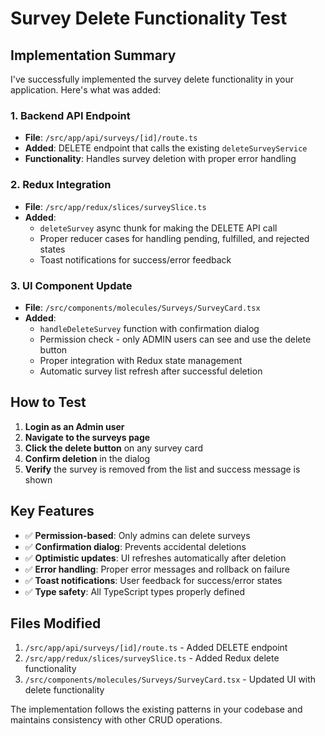 # Survey Delete Functionality Test

## Implementation Summary

I've successfully implemented the survey delete functionality in your application. Here's what was added:

### 1. Backend API Endpoint
- **File**: `/src/app/api/surveys/[id]/route.ts`
- **Added**: DELETE endpoint that calls the existing `deleteSurveyService`
- **Functionality**: Handles survey deletion with proper error handling

### 2. Redux Integration
- **File**: `/src/app/redux/slices/surveySlice.ts`
- **Added**: 
  - `deleteSurvey` async thunk for making the DELETE API call
  - Proper reducer cases for handling pending, fulfilled, and rejected states
  - Toast notifications for success/error feedback

### 3. UI Component Update
- **File**: `/src/components/molecules/Surveys/SurveyCard.tsx`
- **Added**:
  - `handleDeleteSurvey` function with confirmation dialog
  - Permission check - only ADMIN users can see and use the delete button
  - Proper integration with Redux state management
  - Automatic survey list refresh after successful deletion

## How to Test

1. **Login as an Admin user**
2. **Navigate to the surveys page**
3. **Click the delete button** on any survey card
4. **Confirm deletion** in the dialog
5. **Verify** the survey is removed from the list and success message is shown

## Key Features

- ✅ **Permission-based**: Only admins can delete surveys
- ✅ **Confirmation dialog**: Prevents accidental deletions
- ✅ **Optimistic updates**: UI refreshes automatically after deletion
- ✅ **Error handling**: Proper error messages and rollback on failure
- ✅ **Toast notifications**: User feedback for success/error states
- ✅ **Type safety**: All TypeScript types properly defined

## Files Modified

1. `/src/app/api/surveys/[id]/route.ts` - Added DELETE endpoint
2. `/src/app/redux/slices/surveySlice.ts` - Added Redux delete functionality
3. `/src/components/molecules/Surveys/SurveyCard.tsx` - Updated UI with delete functionality

The implementation follows the existing patterns in your codebase and maintains consistency with other CRUD operations.
